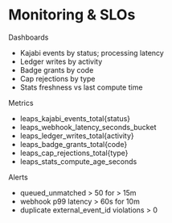 # Monitoring & SLOs

Dashboards

- Kajabi events by status; processing latency
- Ledger writes by activity
- Badge grants by code
- Cap rejections by type
- Stats freshness vs last compute time

Metrics

- leaps_kajabi_events_total{status}
- leaps_webhook_latency_seconds_bucket
- leaps_ledger_writes_total{activity}
- leaps_badge_grants_total{code}
- leaps_cap_rejections_total{type}
- leaps_stats_compute_age_seconds

Alerts

- queued_unmatched > 50 for > 15m
- webhook p99 latency > 60s for 10m
- duplicate external_event_id violations > 0

